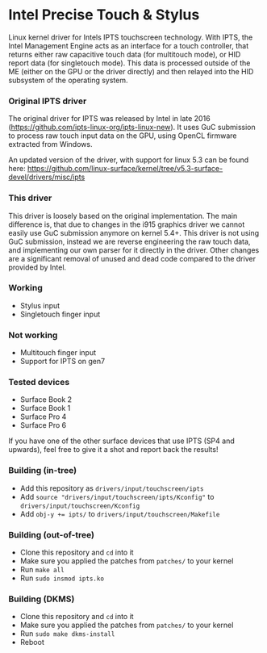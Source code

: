# Intel Precise Touch & Stylus

Linux kernel driver for Intels IPTS touchscreen technology. With IPTS, the
Intel Management Engine acts as an interface for a touch controller, that
returns either raw capacitive touch data (for multitouch mode), or HID report
data (for singletouch mode). This data is processed outside of the ME (either
on the GPU or the driver directly) and then relayed into the HID subsystem of
the operating system.

### Original IPTS driver
The original driver for IPTS was released by Intel in late 2016
(https://github.com/ipts-linux-org/ipts-linux-new). It uses GuC submission
to process raw touch input data on the GPU, using OpenCL firmware extracted
from Windows.

An updated version of the driver, with support for linux 5.3 can be found here:
https://github.com/linux-surface/kernel/tree/v5.3-surface-devel/drivers/misc/ipts

### This driver
This driver is loosely based on the original implementation. The main difference
is, that due to changes in the i915 graphics driver we cannot easily use GuC
submission anymore on kernel 5.4+. This driver is not using GuC submission,
instead we are reverse engineering the raw touch data, and implementing our
own parser for it directly in the driver. Other changes are a significant
removal of unused and dead code compared to the driver provided by Intel.

### Working
* Stylus input
* Singletouch finger input

### Not working
* Multitouch finger input
* Support for IPTS on gen7

### Tested devices
* Surface Book 2
* Surface Book 1
* Surface Pro 4
* Surface Pro 6

If you have one of the other surface devices that use IPTS (SP4 and upwards),
feel free to give it a shot and report back the results!

### Building (in-tree)
* Add this repository as `drivers/input/touchscreen/ipts`
* Add `source "drivers/input/touchscreen/ipts/Kconfig"` to
  `drivers/input/touchscreen/Kconfig`
* Add `obj-y += ipts/` to `drivers/input/touchscreen/Makefile`

### Building (out-of-tree)
* Clone this repository and `cd` into it
* Make sure you applied the patches from `patches/` to your kernel
* Run `make all`
* Run `sudo insmod ipts.ko`

### Building (DKMS)
* Clone this repository and `cd` into it
* Make sure you applied the patches from `patches/` to your kernel
* Run `sudo make dkms-install`
* Reboot
